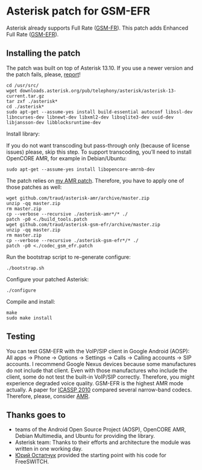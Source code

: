 # Asterisk patch for GSM-EFR

Asterisk already supports Full Rate ([GSM-FR](http://tools.ietf.org/html/rfc3551#section-4.5.8)). This patch adds Enhanced Full Rate ([GSM-EFR](http://tools.ietf.org/html/rfc3551#section-4.5.9)).

## Installing the patch

The patch was built on top of Asterisk 13.10. If you use a newer version and the patch fails, please, [report](http://help.github.com/articles/creating-an-issue/)!

    cd /usr/src/
    wget downloads.asterisk.org/pub/telephony/asterisk/asterisk-13-current.tar.gz
    tar zxf ./asterisk*
    cd ./asterisk*
    sudo apt-get --assume-yes install build-essential autoconf libssl-dev libncurses-dev libnewt-dev libxml2-dev libsqlite3-dev uuid-dev libjansson-dev libblocksruntime-dev

Install library:

If you do not want transcoding but pass-through only (because of license issues) please, skip this step. To support transcoding, you’ll need to install OpenCORE AMR, for example in Debian/Ubuntu:

    sudo apt-get --assume-yes install libopencore-amrnb-dev

The patch relies on [my AMR patch](http://github.com/traud/asterisk-amr). Therefore, you have to apply one of those patches as well:

    wget github.com/traud/asterisk-amr/archive/master.zip
    unzip -qq master.zip
    rm master.zip
    cp --verbose --recursive ./asterisk-amr*/* ./
    patch -p0 <./build_tools.patch
    wget github.com/traud/asterisk-gsm-efr/archive/master.zip
    unzip -qq master.zip
    rm master.zip
    cp --verbose --recursive ./asterisk-gsm-efr*/* ./
    patch -p0 <./codec_gsm_efr.patch

Run the bootstrap script to re-generate configure:

    ./bootstrap.sh

Configure your patched Asterisk:

    ./configure

Compile and install:

    make
    sudo make install

## Testing
You can test GSM-EFR with the VoIP/SIP client in Google Android (AOSP): All apps → Phone → Options → Settings → Calls → Calling accounts → SIP accounts. I recommend Google Nexus devices because some manufactures do not include that client. Even with those manufactures who include the client, some do not test the built-in VoIP/SIP correctly. Therefore, you might experience degraded voice quality. GSM-EFR is the highest AMR mode actually. A paper for [ICASSP 2010](http://research.nokia.com/files/public/%5B11%5D_ICASSP2010_Voice%20Quality%20Evaluation%20of%20Various%20Codecs.pdf) compared several narrow-band codecs. Therefore, please, consider [AMR](http://github.com/traud/asterisk-amr).

## Thanks goes to
* teams of the Android Open Source Project (AOSP), OpenCORE AMR, Debian Multimedia, and Ubuntu for providing the library.
* Asterisk team: Thanks to their efforts and architecture the module was written in one working day.
* [Юрий Остапчук](http://code.google.com/p/fs-mod-opencore-amr/source/browse/mod_opencore_amr/mod_opencore_amr.c) provided the starting point with his code for FreeSWITCH.